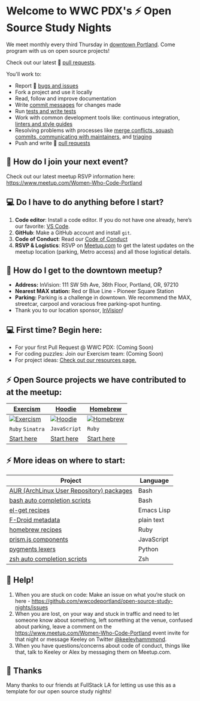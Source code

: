 # Welcome to WWC PDX's :zap: Open Source Study Nights

We meet monthly every third Thursday in [downtown Portland](https://www.meetup.com/Women-Who-Code-Portland). Come program with us on open source projects! 

Check out our latest :fork_and_knife: [pull requests](https://github.com/wwcodeportland/open-source-study-nights/pulls).

You'll work to:
- Report :bug: [bugs and issues](https://github.com/hoodiehq/hoodie/blob/master/CONTRIBUTING.md#bug-reports) 
- Fork a project and use it locally
- Read, follow and improve documentation
- Write [commit messages](https://gist.github.com/stephenparish/9941e89d80e2bc58a153) for changes made
- Run [tests and write tests](https://github.com/hoodiehq/hoodie/blob/master/CODING_STYLE.md#client)
- Work with common development tools like: continuous integration, [linters and style guides](https://github.com/hoodiehq/hoodie/blob/master/CODING_STYLE.md)
- Resolving problems with processes like [merge conflicts, squash commits, communicating with maintainers,](https://github.com/hoodiehq/hoodie/blob/master/CONTRIBUTING.md#maintainers) and [triaging](https://github.com/hoodiehq/hoodie/blob/master/TRIAGING.md)
- Push and write :fork_and_knife: [pull requests](https://github.com/hoodiehq/hoodie/blob/master/CONTRIBUTING.md#pull-requests)

## :calendar: How do I join your next event?
Check out our latest meetup RSVP information here: https://www.meetup.com/Women-Who-Code-Portland

## :computer: Do I have to do anything before I start?
1. **Code editor**: Install a code editor. If you do not have one already, here’s our favorite: [VS Code](https://code.visualstudio.com/).
2. **GitHub**: Make a GitHub account and install `git`.
3. **Code of Conduct**: Read our [Code of Conduct](https://github.com/WomenWhoCode/guidelines-resources/blob/master/code_of_conduct.md)
4. **RSVP & Logistics**: RSVP on [Meetup.com](https://www.meetup.com/Women-Who-Code-Portland) to get the latest updates on the meetup location (parking, Metro access) and all those logistical details.
<!-- 5. **Check out the Past Meetup Notes**: All of our previous events' ⚡ 📻 Nightly Notes are archived here: https://github.com/wwcodeportland/open-source-study-nights/issues?utf8=%E2%9C%93&q=label%3Astudy-night-notes+  -->

## :city_sunset: How do I get to the downtown meetup?
- **Address:** InVision: 111 SW 5th Ave, 36th Floor, Portland, OR, 97210
- **Nearest MAX station:** Red or Blue Line - Pioneer Square Station
- **Parking:** Parking is a challenge in downtown. We recommend the MAX, streetcar, carpool and voracious free parking-spot hunting.
- Thank you to our location sponsor, [InVision](https://invisionapp.com)!

## :computer: First time? Begin here:
* For your first Pull Request @ WWC PDX: (Coming Soon)
* For coding puzzles: Join our Exercism team: (Coming Soon)
* For project ideas: [Check out our resources page.](./docs/project-ideas.md)

## :zap: Open Source projects we have contributed to at the meetup:

| [Exercism](https://github.com/exercism/exercism.io)  | [Hoodie](https://github.com/hoodiehq/) |  [Homebrew](https://github.com/homebrew) |
| ------------- | ------------- |------------- |
| [![Exercism][exercism-logo]](http://exercism.io)  | [![Hoodie][hoodie-logo]](http://hood.ie)  | [![Homebrew][brew-logo]](http://brew.sh/)  |
| `Ruby` `Sinatra`  | `JavaScript` | `Ruby`  |
| [Start here](https://github.com/exercism/exercism.io#contributing-to-exercism)  | [Start here](https://github.com/hoodiehq/camp/issues) | [Start here](https://github.com/Homebrew/brew/blob/master/CONTRIBUTING.md)  |

[exercism-logo]: https://avatars2.githubusercontent.com/u/5624255?v=3&s=200
[hoodie-logo]: https://avatars1.githubusercontent.com/u/1888826?v=3&s=200
[brew-logo]: https://avatars2.githubusercontent.com/u/1503512?v=3&s=200

## :zap: More ideas on where to start:

<table>
    <thead>
        <tr><th>Project</th><th>Language</th></tr>
    </thead>
    <tbody>
        <tr>
            <td><a href="https://aur.archlinux.org/packages/">AUR (ArchLinux User Repository) packages</a></td>
            <td>Bash</td>
        </tr>
        <tr>
            <td><a href="https://github.com/scop/bash-completion">bash auto completion scripts</a></td>
            <td>Bash</td>
        </tr>
        <tr>
            <td><a href="https://github.com/dimitri/el-get/tree/master/recipes">el-get recipes</a></td>
            <td>Emacs Lisp</td>
        </tr>
        <tr>
            <td><a href="https://gitlab.com/fdroid/fdroiddata/tree/master/metadata">F-Droid metadata</a></td>
            <td>plain text</td>
        </tr>
        <tr>
            <td><a href="https://github.com/Homebrew/homebrew-core/tree/master/Formula">homebrew recipes</a></td>
            <td>Ruby</td>
        </tr>
        <tr>
            <td><a href="https://github.com/PrismJS/prism/tree/gh-pages/components">prism.js components</a></td>
            <td>JavaScript</td>
        </tr>
        <tr>
            <td><a href="https://bitbucket.org/birkenfeld/pygments-main/src/default/pygments/lexers/">pygments lexers</a></td>
            <td>Python</td>
        </tr>
        <tr>
            <td><a href="https://github.com/zsh-users/zsh-completions">zsh auto completion scripts</a></td>
            <td>Zsh</td>
        </tr>
    </tbody>
</table>


## :raised_hands: Help!
1. When you are stuck on code: Make an issue on what you‘re stuck on here - https://github.com/wwcodeportland/open-source-study-nights/issues
2. When you are lost, on your way and stuck in traffic and need to let someone know about something, left something at the venue, confused about parking, leave a comment on the https://www.meetup.com/Women-Who-Code-Portland event invite for that night or message Keeley on Twitter [@keeleyhammmond](https://twitter.com/keeleyhammond).
3. When you have questions/concerns about code of conduct, things like that, talk to Keeley or Alex by messaging them on Meetup.com.

## :pray: Thanks
Many thanks to our friends at FullStack LA for letting us use this as a template for our open source study nights!
